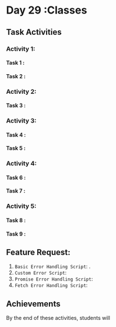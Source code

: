 # Day 29 :Classes

## Task Activities

### Activity 1:

#### Task 1 :

#### Task 2 :

### Activity 2:

#### Task 3 :

### Activity 3:

#### Task 4 :

#### Task 5 :

### Activity 4:

#### Task 6 :

#### Task 7 :

### Activity 5:

#### Task 8 :

#### Task 9 :

## Feature Request:

1. `Basic Error Handling Script`: .
2. `Custom Error Script`:
3. `Promise Error Handling Script`:
4. `Fetch Error Handling Script`:

## Achievements

By the end of these activities, students will
